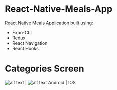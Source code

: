 # React-Native-Meals-App
React Native Meals Application built using:
* Expo-CLI
* Redux
* React Navigation
* React Hooks

# Categories Screen


![alt text](https://i.imgur.com/t96FJh9.png) | ![alt text](https://i.imgur.com/Hrzk22a.png)
Android | IOS
